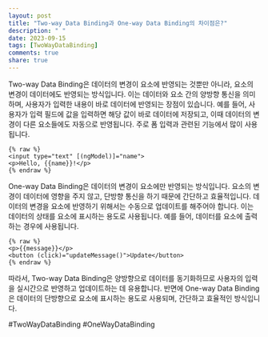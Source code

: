 ```yaml
---
layout: post
title: "Two-way Data Binding과 One-way Data Binding의 차이점은?"
description: " "
date: 2023-09-15
tags: [TwoWayDataBinding]
comments: true
share: true
---
```


Two-way Data Binding은 데이터의 변경이 요소에 반영되는 것뿐만 아니라, 요소의 변경이 데이터에도 반영되는 방식입니다. 이는 데이터와 요소 간의 양방향 통신을 의미하며, 사용자가 입력한 내용이 바로 데이터에 반영되는 장점이 있습니다. 예를 들어, 사용자가 입력 필드에 값을 입력하면 해당 값이 바로 데이터에 저장되고, 이때 데이터의 변경이 다른 요소들에도 자동으로 반영됩니다. 주로 폼 입력과 관련된 기능에서 많이 사용됩니다.

```
{% raw %}
<input type="text" [(ngModel)]="name">
<p>Hello, {{name}}!</p>
{% endraw %}
```

One-way Data Binding은 데이터의 변경이 요소에만 반영되는 방식입니다. 요소의 변경이 데이터에 영향을 주지 않고, 단방향 통신을 하기 때문에 간단하고 효율적입니다. 데이터의 변경을 요소에 반영하기 위해서는 수동으로 업데이트를 해주어야 합니다. 이는 데이터의 상태를 요소에 표시하는 용도로 사용됩니다. 예를 들어, 데이터를 요소에 출력하는 경우에 사용됩니다.

```
{% raw %}
<p>{{message}}</p>
<button (click)="updateMessage()">Update</button>
{% endraw %}
```

따라서, Two-way Data Binding은 양방향으로 데이터를 동기화하므로 사용자의 입력을 실시간으로 반영하고 업데이트하는 데 유용합니다. 반면에 One-way Data Binding은 데이터의 단방향으로 요소에 표시하는 용도로 사용되며, 간단하고 효율적인 방식입니다.

#TwoWayDataBinding #OneWayDataBinding